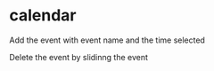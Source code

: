 # calendar

Add the event with event name and the time selected


Delete the event by slidinng the event
